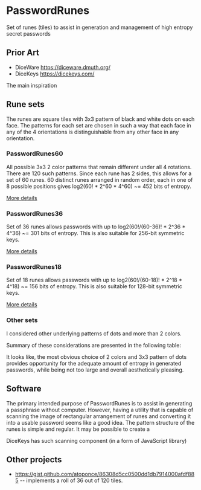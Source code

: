 # PasswordRunes
Set of runes (tiles) to assist in generation and management of high entropy secret passwords


## Prior Art
- DiceWare https://diceware.dmuth.org/
- DiceKeys https://dicekeys.com/

The main inspiration 

## Rune sets

The runes are square tiles with 3x3 pattern of black and white dots on each face.
The patterns for each set are chosen in such a way that each face in any of the 4 orientations is distinguishable from any other face in any orientation.

### PasswordRunes60
All possible 3x3 2 color patterns that remain different under all 4 rotations. There are 120 such patterns. Since each rune has 2 sides, this allows for a set of 60 runes. 60 distinct runes arranged in random order, each in one of 8 possible positions gives log2(60! \* 2^60 \* 4^60) ~= 452 bits of entropy.

[More details](60/README.md)

### PasswordRunes36
Set of 36 runes allows passwords with up to log2(60!/(60-36)! \* 2^36 \* 4^36) ~= 301 bits of entropy. This is also suitable for 256-bit symmetric keys.

[More details](36/README.md)

### PasswordRunes18
Set of 18 runes allows passwords with up to log2(60!/(60-18)! \* 2^18 \* 4^18) ~= 156 bits of entropy. This is also suitable for 128-bit symmetric keys.

[More details](18/README.md)

### Other sets
I considered other underlying patterns of dots and more than 2 colors.

Summary of these considerations are presented in the following table:

It looks like, the most obvious choice of 2 colors and 3x3 pattern of dots provides opportunity for the adequate amount of entropy in generated passwords, while being not too large and overall aesthetically pleasing.


## Software
The primary intended purpose of PasswordRunes is to assist in generating a passphrase without computer.
However, having a utility that is capable of scanning the image of rectangular arrangement of runes and converting it into a usable password seems like a good idea.
The pattern structure of the runes is simple and regular. It may be possible to create a 

DiceKeys has such scanning component (in a form of JavaScript library)

## Other projects

* https://gist.github.com/atoponce/86308d5cc0500dd1db7914000afdf885 -- implements a roll of 36 out of 120 tiles.
